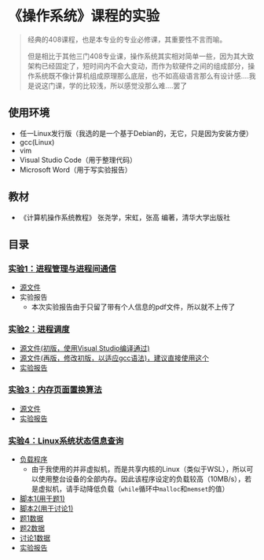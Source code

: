 # 《操作系统》课程的实验

> 经典的408课程，也是本专业的专业必修课，其重要性不言而喻。
>
> 但是相比于其他三门408专业课，操作系统其实相对简单一些，因为其大致架构已经固定了，短时间内不会大变动，而作为软硬件之间的组成部分，操作系统既不像计算机组成原理那么底层，也不如高级语言那么有设计感....我是说这门课，学的比较浅，所以感觉没那么难....罢了

## 使用环境

* 任一Linux发行版（我选的是一个基于Debian的，无它，只是因为安装方便）
* gcc(Linux)
* vim
* Visual Studio Code（用于整理代码）
* Microsoft Word（用于写实验报告）

## 教材

* 《计算机操作系统教程》 张尧学，宋虹，张高 编著，清华大学出版社

## 目录

### [实验1：进程管理与进程间通信](./实验1)

* [源文件](./实验1/Exp1/)
* 实验报告
  * 本次实验报告由于只留了带有个人信息的pdf文件，所以就不上传了

### [实验2：进程调度](./实验2)

* [源文件(初版，使用Visual Studio编译通过)](./实验2/Exp2/source_msvc.c)
* [源文件(再版，修改初版，以适应gcc语法)，建议直接使用这个](./实验2/Exp2/source_gcc.c)
* [实验报告](./实验2/Report.pdf)

### [实验3：内存页面置换算法](./实验3)

* [源文件](./实验3/Exp3/source_gcc.c)
* [实验报告](./实验3/Report.pdf)

### [实验4：Linux系统状态信息查询](./实验4)

* [负载程序](./实验4/Exp4/load.c)
  * 由于我使用的并非虚拟机，而是共享内核的Linux（类似于WSL），所以可以使用整台设备的全部内存。因此该程序设定的负载较高（10MB/s），若是虚拟机，请手动降低负载（`while`循环中`malloc`和`memset`的值）
* [脚本1(用于题1)](./实验4/Exp4/meminfo.sh)
* [脚本2(用于讨论1)](./实验4/Exp4/meminfo_new.sh)
* [题1数据](./实验4/Exp4/1_meminfo.sh记录数据.txt)
* [题2数据](./实验4/Exp4/2_vmstat记录数据.txt)
* [讨论1数据](./实验4/Exp4/ext_meminfo_new.sh记录数据.txt)
* [实验报告](./实验4/Report.pdf)
